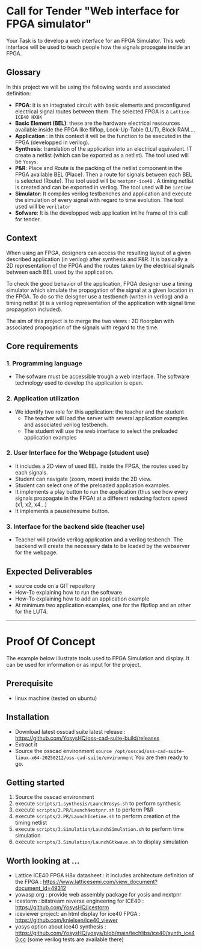 # Call for Tender "Web interface for FPGA simulator" 
Your Task is to develop a web interface for an FPGA Simulator. 
This web interface will be used to teach people how the signals propagate inside an FPGA.

## Glossary
In this project we will be using the following words and associated definition:
- **FPGA**: it is an integrated circuit with basic elements and preconfigured electrical signal routes between them. The selected FPGA is a `Lattice ICE40 HX8K`
- **Basic Element (BEL)**: these are the hardware electrical ressources available inside the FPGA like fliflop, Look-Up-Table (LUT), Block RAM....
- **Application** : in this context it will be the function to be executed in the FPGA (developped in verilog).
-  **Synthesis**: translation of the application into an electrical equivalent. IT create a netlist (which can be exported as a netlist). The tool used will be `Yosys`.
- **P&R**: Place and Route is the packing of the netlist component in the FPGA available BEL (Place). Then a route for signals between each BEL is selected (Route). The tool used will be `nextpnr-ice40` . A timing netlist is created and can be exported in verilog. The tool used will be `icetime`
- **Simulator**: It compiles verilog testbenches and application and execute the simulation of every signal with regard to time evolution. The tool used will be `verilator`
- **Sofware**: It is the developped web application int he frame of this call for tender.

## Context
When using an FPGA, designers can access the resulting layout of a given described application (in verilog) after synthesis and P&R. It is basically a 2D representation of the FPGA and the routes taken by the electrical signals between each BEL used by the application.

To check the good behavior of the application, FPGA designer use a timing simulator which simulate the propogation of the signal at a given location in the FPGA. To do so the deisgner use a testbench (writen in verilog) and a timing netlist (it is a verilog representation of the application with signal time propagation included).

The aim of this project is to merge the two views : 2D floorplan with associated propogation of the signals with regard to the time.

## Core requirements
### 1. Programming language
- The sofware must be accessible trough a web interface. The software technology used to develop the application is open.

### 2. Application utilization
- We identify two role for this application: the teacher and the student
    - The teacher will load the server with several application examples and associated verilog testbench.
    - The student will use the web interface to select the preloaded application examples

### 2. User Interface for the Webpage (student use)
- It includes a 2D view of used BEL inside the FPGA, the routes used by each signals.
- Student can navigate (zoom, move) inside the 2D view.
- Student can select one of the preloaded application examples.
- It implements a play button to run the application (thus see how every signals proppagate in the FPGA) at a different reducing factors speed (x1, x2, x4...)
- It implements a pause/resume button.

### 3. Interface for the backend side (teacher use)
- Teacher will provide verilog application and a verilog tesbench. The backend will create the necessary data to be loaded by the webserver for the webpage.

## Expected Deliverables
- source code on a GIT repository
- How-To explaining how to run the software
- How-To explaining how to add an application example
- At minimum two application examples, one for the flipflop and an other for the LUT4.

-------------------------------------------------

# Proof Of Concept
The example below illustrate tools used to FPGA Simulation and display. It can be used for information or as input for the project.

## Prerequisite
- linux machine (tested on ubuntu)

## Installation
- Download latest osscad suite latest release : https://github.com/YosysHQ/oss-cad-suite-build/releases
- Extract it
- Source the osscad environment `source /opt/osscad/oss-cad-suite-linux-x64-20250212/oss-cad-suite/environment`
You are then ready to go.

## Getting started
1. Source the osscad environment
2. execute `scripts/1.synthesis/LaunchYosys.sh` to perform synthesis
3. execute `scripts/2.PR/LaunchNextpnr.sh` to perform P&R 
4. execute `scripts/2.PR/LaunchIcetime.sh` to perform creation of the timing netlist
5. execute `scripts/3.Simulation/LaunchSimulation.sh` to perform time simulation
6. execute `scripts/3.Simulation/LaunchGtkwave.sh` to display simulation

## Worth looking at ...
- Lattice ICE40 FPGA H8x datasheet : it includes architecture definition of the FPGA : https://www.latticesemi.com/view_document?document_id=49312
- yowasp.org : provide web assembly package for yosis and nextpnr 
- icestorm : bitstream reverse engineering for ICE40 : https://github.com/YosysHQ/icestorm
- iceviewer project: an html display for ice40 FPGA : https://github.com/knielsen/ice40_viewer
- yosys option about ice40 synthesis : https://github.com/YosysHQ/yosys/blob/main/techlibs/ice40/synth_ice40.cc (some verilog tests are available there)